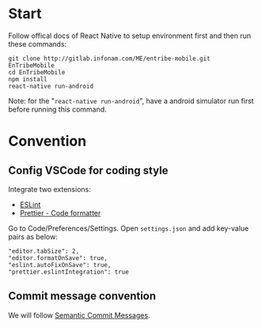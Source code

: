# Start

Follow offical docs of React Native to setup environment first and then run these commands:

```
git clone http://gitlab.infonam.com/ME/entribe-mobile.git EnTribeMobile
cd EnTribeMobile
npm install
react-native run-android
```

Note: for the "`react-native run-android`", have a android simulator run first before running this command.

# Convention

## Config VSCode for coding style

Integrate two extensions:

- [ESLint](https://marketplace.visualstudio.com/items?itemName=dbaeumer.vscode-eslint)
- [Prettier - Code formatter](https://marketplace.visualstudio.com/items?itemName=esbenp.prettier-vscode)

Go to Code/Preferences/Settings. Open `settings.json` and add key-value pairs as below:

```
"editor.tabSize": 2,
"editor.formatOnSave": true,
"eslint.autoFixOnSave": true,
"prettier.eslintIntegration": true
```

## Commit message convention

We will follow [Semantic Commit Messages](https://seesparkbox.com/foundry/semantic_commit_messages).
